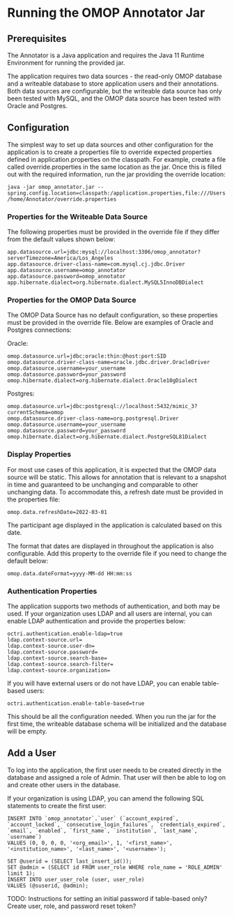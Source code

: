 # Running the OMOP Annotator Jar

## Prerequisites

The Annotator is a Java application and requires the Java 11 Runtime Environment for running the provided jar.

The application requires two data sources - the read-only OMOP database and a writeable database to store application users and their annotations. Both data sources are configurable, but the writeable data source has only been tested with MySQL, and the OMOP data source has been tested with Oracle and Postgres.

## Configuration

The simplest way to set up data sources and other configuration for the application is to create a properties file to override expected properties defined in application.properties on the classpath. For example, create a file called override.properties in the same location as the jar. Once this is filled out with the required information, run the jar providing the override location:

```java -jar omop_annotator.jar --spring.config.location=classpath:/application.properties,file:///Users/home/Annotator/override.properties```

### Properties for the Writeable Data Source

The following properties must be provided in the override file if they differ from the default values shown below:

```
app.datasource.url=jdbc:mysql://localhost:3306/omop_annotator?serverTimezone=America/Los_Angeles
app.datasource.driver-class-name=com.mysql.cj.jdbc.Driver
app.datasource.username=omop_annotator
app.datasource.password=omop_annotator
app.hibernate.dialect=org.hibernate.dialect.MySQL5InnoDBDialect
```

### Properties for the OMOP Data Source

The OMOP Data Source has no default configuration, so these properties must be provided in the override file. Below are examples of Oracle and Postgres connections:

Oracle:
```
omop.datasource.url=jdbc:oracle:thin:@host:port:SID
omop.datasource.driver-class-name=oracle.jdbc.driver.OracleDriver
omop.datasource.username=your_username
omop.datasource.password=your_password
omop.hibernate.dialect=org.hibernate.dialect.Oracle10gDialect
```

Postgres:
```
omop.datasource.url=jdbc:postgresql://localhost:5432/mimic_3?currentSchema=omop
omop.datasource.driver-class-name=org.postgresql.Driver
omop.datasource.username=your_username
omop.datasource.password=your_password
omop.hibernate.dialect=org.hibernate.dialect.PostgreSQL81Dialect
```

### Display Properties

For most use cases of this application, it is expected that the OMOP data source will be static. This allows for annotation that is relevant to a snapshot in time and guaranteed to be unchanging and comparable to other unchanging data. To accommodate this, a refresh date must be provided in the properties file:

```
omop.data.refreshDate=2022-03-01
```

The participant age displayed in the application is calculated based on this date.

The format that dates are displayed in throughout the application is also configurable. Add this property to the override file if you need to change the default below:

```
omop.data.dateFormat=yyyy-MM-dd HH:mm:ss
```

### Authentication Properties

The application supports two methods of authentication, and both may be used. If your organization uses LDAP and all users are internal, you can enable LDAP authentication and provide the properties below:

```
octri.authentication.enable-ldap=true
ldap.context-source.url=
ldap.context-source.user-dn=
ldap.context-source.password=
ldap.context-source.search-base=
ldap.context-source.search-filter=
ldap.context-source.organization=
```

If you will have external users or do not have LDAP, you can enable table-based users:

```
octri.authentication.enable-table-based=true
```

This should be all the configuration needed. When you run the jar for the first time, the writeable database schema will be initialized and the database will be empty.

## Add a User

To log into the application, the first user needs to be created directly in the database and assigned a role of Admin. That user will then be able to log on and create other users in the database.

If your organization is using LDAP, you can amend the following SQL statements to create the first user:

```
INSERT INTO `omop_annotator`.`user` (`account_expired`, `account_locked`, `consecutive_login_failures`, `credentials_expired`, `email`, `enabled`, `first_name`, `institution`, `last_name`, `username`)
VALUES (0, 0, 0, 0, '<org_email>', 1, '<first_name>', '<institution_name>', '<last_name>', '<username>');

SET @userid = (SELECT last_insert_id());
SET @admin = (SELECT id FROM user_role WHERE role_name = 'ROLE_ADMIN' limit 1);
INSERT INTO user_user_role (user, user_role)
VALUES (@suserid, @admin);
````

TODO: Instructions for setting an initial password if table-based only? Create user, role, and password reset token?